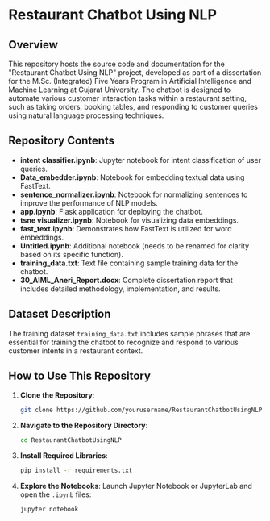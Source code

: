 # Restaurant Chatbot Using NLP

## Overview

This repository hosts the source code and documentation for the "Restaurant Chatbot Using NLP" project, developed as part of a dissertation for the M.Sc. (Integrated) Five Years Program in Artificial Intelligence and Machine Learning at Gujarat University. The chatbot is designed to automate various customer interaction tasks within a restaurant setting, such as taking orders, booking tables, and responding to customer queries using natural language processing techniques.

## Repository Contents

- **intent classifier.ipynb**: Jupyter notebook for intent classification of user queries.
- **Data_embedder.ipynb**: Notebook for embedding textual data using FastText.
- **sentence_normalizer.ipynb**: Notebook for normalizing sentences to improve the performance of NLP models.
- **app.ipynb**: Flask application for deploying the chatbot.
- **tsne visualizer.ipynb**: Notebook for visualizing data embeddings.
- **fast_text.ipynb**: Demonstrates how FastText is utilized for word embeddings.
- **Untitled.ipynb**: Additional notebook (needs to be renamed for clarity based on its specific function).
- **training_data.txt**: Text file containing sample training data for the chatbot.
- **30_AIML_Aneri_Report.docx**: Complete dissertation report that includes detailed methodology, implementation, and results.

## Dataset Description

The training dataset `training_data.txt` includes sample phrases that are essential for training the chatbot to recognize and respond to various customer intents in a restaurant context.

## How to Use This Repository

1. **Clone the Repository**:
   ```bash
   git clone https://github.com/yourusername/RestaurantChatbotUsingNLP.git
   ```
2. **Navigate to the Repository Directory**:
   ```bash
   cd RestaurantChatbotUsingNLP
   ```
3. **Install Required Libraries**:
   ```bash
   pip install -r requirements.txt
   ```
4. **Explore the Notebooks**:
   Launch Jupyter Notebook or JupyterLab and open the `.ipynb` files:
   ```bash
   jupyter notebook
   ```
